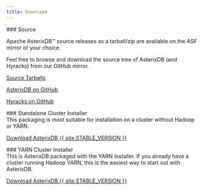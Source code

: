 ```yaml
---
title: Download
---
```


<div class="row">
<div class="col-md-6" markdown="1">
### Source
</div>
</div>
<div class="row">
<div class="col-md-6" markdown="1">

Apache AsterixDB&trade; source releases as a tarball/zip are available on the ASF mirror of your choice.

Feel free to browse and download the source tree of AsterixDB (and Hyracks) from our GitHub mirror.

</div>
<div class="col-md-6" markdown="1">

<p><a class="btn btn-md btn-info" href="https://www.apache.org/dyn/closer.cgi/incubator/asterixdb" role="button">Source Tarballs <i class="fa fa-download fa-lg"></i></a></p>
<p><a class="btn btn-md btn-info" href="https://github.com/apache/incubator-asterixdb/" role="button">AsterixDB on GitHub <i class="fa fa-github fa-lg"></i></a></p>
<p><a class="btn btn-md btn-info" href="https://github.com/apache/incubator-asterixdb-hyracks/" role="button">Hyracks on GitHub <i class="fa fa-github fa-lg"></i></a></p>

</div>
</div>

<div class="row">

<div class="col-md-6" markdown="1">
### Standalone Cluster Installer


</div>
</div>

<div class="row">

<div class="col-md-6" markdown="1">
This packaging is most suitable for installation on a cluster without Hadoop or YARN.
</div>

<div class="col-md-6" markdown="1">

<p><a class="btn btn-md btn-success" href="{{ site.STABLE_DOWNLOAD_URL }}" role="button">Download AsterixDB {{ site.STABLE_VERSION }} <i class="fa fa-download fa-lg"></i> </a></p>

</div>

</div>


<div class="row">


<div class="col-md-6" markdown="1">
### YARN Cluster Installer


</div>
</div>

<div class="row">

<div class="col-md-6" markdown="1">
This is AsterixDB packaged with the YARN installer. If you already have a cluster running Hadoop YARN, this is the easiest way to start out with AsterixDB.
</div>

<div class="col-md-6" markdown="1">

<p><a class="btn btn-md btn-success" href="{{ site.STABLE_YARN_URL }}" role="button">Download AsterixDB {{ site.STABLE_VERSION }} <i class="fa fa-download fa-lg"></i> </a></p>

</div>

</div>
